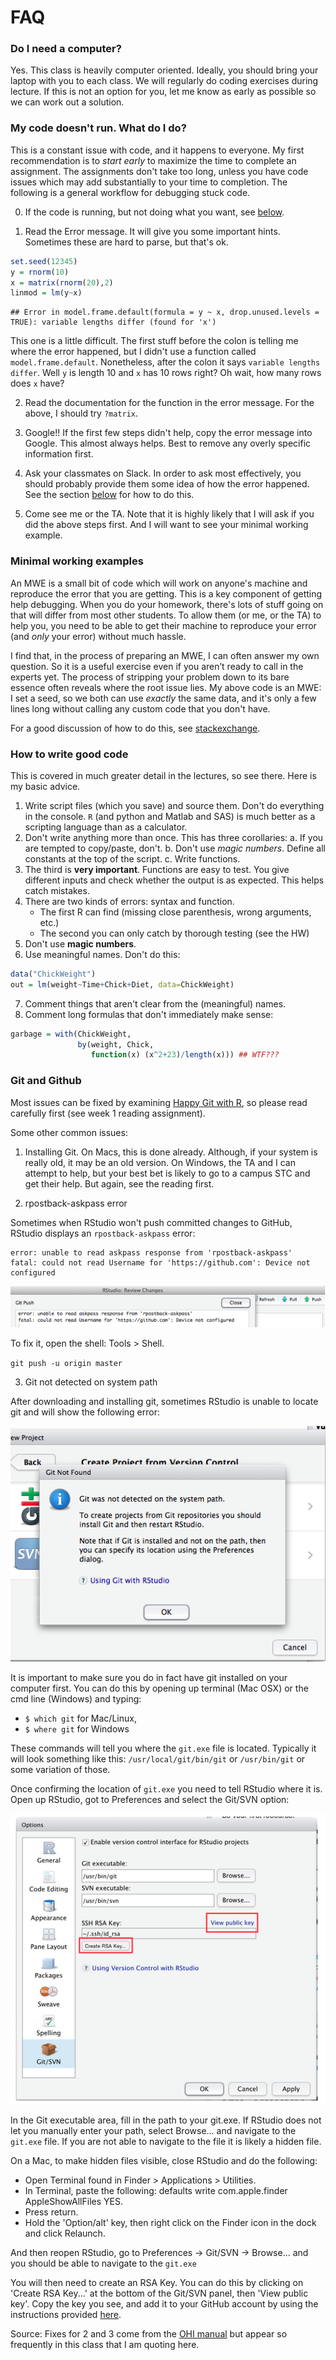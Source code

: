 # FAQ

### Do I need a computer?

Yes. This class is heavily computer oriented. Ideally, you should bring your laptop with you to each class. We will regularly do coding exercises during lecture. If this is not an option for you, let me know as early as possible so we can work out a solution.

### My code doesn't run. What do I do?

This is a constant issue with code, and it happens to everyone. My first recommendation is to _start early_ to maximize the time to complete an assignment. The assignments don't take too long, unless you have code issues which may add substantially to your time to completion. The following is a general workflow for debugging stuck code.

0. If the code is running, but not doing what you want, see [below](#how-to-write-good-code).

1. Read the Error message. It will give you some important hints. Sometimes these are hard to parse, but that's ok.

```r
set.seed(12345)
y = rnorm(10)
x = matrix(rnorm(20),2)
linmod = lm(y~x)
```

```
## Error in model.frame.default(formula = y ~ x, drop.unused.levels = TRUE): variable lengths differ (found for 'x')
```
This one is a little difficult. The first stuff before the colon is telling me where the error happened, but I didn't use a function called `model.frame.default`. Nonetheless, after the colon it says `variable lengths differ`. Well `y` is length 10 and `x` has 10 rows right? Oh wait, how many rows does `x` have?

2. Read the documentation for the function in the error message. For the above, I should try `?matrix`.

3. Google!! If the first few steps didn't help, copy the error message into Google. This almost always helps. Best to remove any overly specific information first.

4. Ask your classmates on Slack. In order to ask most effectively, you should probably provide them some idea of how the error happened. See the section [below](#minimal-working-examples) for how to do this.

5. Come see me or the TA. Note that it is highly likely that I will ask if you did the above steps first. And I will want to see your minimal working example.

### Minimal working examples

An MWE is a small bit of code which will work on anyone's machine and reproduce the error that you are getting. This is a key component of getting help debugging. When you do your homework, there's lots of stuff going on that will differ from most other students. To allow them (or me, or the TA) to help you, you need to be able to get their machine to reproduce your error (and *only* your error) without much hassle.

I find that, in the process of preparing an MWE, I can often answer my own question. So it is a useful exercise even if you aren’t ready to call in the experts yet. The process of stripping your problem down to its bare essence often reveals where the root issue lies. My above code is an MWE: I set a seed, so we both can use _exactly_ the same data, and it's only a few lines long without calling any custom code that you don't have.

For a good discussion of how to do this, see [stackexchange](https://stackoverflow.com/questions/5963269/how-to-make-a-great-r-reproducible-example-aka-mcve-minimal-complete-and-ver/5963610#5963610).

### How to write good code

This is covered in much greater detail in the lectures, so see there. Here is my basic advice.

1. Write script files (which you save) and source them. Don't do everything in the console. `R` (and python and Matlab and SAS) is much better as a scripting language than as a calculator.
2. Don't write anything more than once. This has three corollaries:
    a. If you are tempted to copy/paste, don't.
    b. Don't use _magic numbers_. Define all constants at the top of the script.
    c. Write functions.
3. The third is __very important__. Functions are easy to test. You give different inputs and check whether the output is as expected. This helps catch mistakes.
4. There are two kinds of errors: syntax and function.  
    * The first R can find (missing close parenthesis, wrong arguments, etc.)  
    * The second you can only catch by thorough testing (see the HW)
5. Don't use __magic numbers__. 
6. Use meaningful names. Don't do this:

```r
data("ChickWeight")
out = lm(weight~Time+Chick+Diet, data=ChickWeight)
```
7. Comment things that aren't clear from the (meaningful) names.
8. Comment long formulas that don't immediately make sense: 

```r
garbage = with(ChickWeight, 
               by(weight, Chick, 
                  function(x) (x^2+23)/length(x))) ## WTF???
```

### Git and Github

Most issues can be fixed by examining [Happy Git with R](http://happygitwithr.com), so please read carefully first (see week 1 reading assignment).

Some other common issues:

1. Installing Git. On Macs, this is done already. Although, if your system is really old, it may be an old version. On Windows, the TA and I can attempt to help, but your best bet is likely to go to a campus STC and get their help. But again, see the reading first.

2. rpostback-askpass error

Sometimes when RStudio won't push committed changes to GitHub, RStudio displays an `rpostback-askpass` error:

```
error: unable to read askpass response from 'rpostback-askpass'
fatal: could not read Username for 'https://github.com': Device not configured
```

![Error screen window: 'error: unable to read askpass response'.](figs/rpostback-askpass.png)

To fix it, open the shell: Tools > Shell.

`git push -u origin master`


3. Git not detected on system path

After downloading and installing git, sometimes RStudio is unable to locate git and will show the following error:

![Error screen window:'Git was not detected on the system path'](figs/git_not_detected.png)

It is important to make sure you do in fact have git installed on your computer first. You can do this by opening up terminal (Mac OSX) or the cmd line (Windows) and typing:

  * `$ which git` for Mac/Linux,
  * `$ where git` for Windows

These commands will tell you where the `git.exe` file is located. Typically it will look something like this: `/usr/local/git/bin/git` or `/usr/bin/git` or some variation of those.

Once confirming the location of `git.exe` you need to tell RStudio where it is. Open up RStudio, got to Preferences and select the Git/SVN option:

![](figs/RStudio_git_svn.png)

In the Git executable area, fill in the path to your git.exe. If RStudio does not let you manually enter your path, select Browse... and navigate to the `git.exe` file. If you are not able to navigate to the file it is likely a hidden file.

On a Mac, to make hidden files visible, close RStudio and do the following:

  * Open Terminal found in Finder > Applications > Utilities.
  * In Terminal, paste the following: defaults write com.apple.finder AppleShowAllFiles YES.
  * Press return.
  * Hold the 'Option/alt' key, then right click on the Finder icon in the dock and click Relaunch.

And then reopen RStudio, go to Preferences -> Git/SVN -> Browse... and you should be able to navigate to the `git.exe`

You will then need to create an RSA Key. You can do this by clicking on 'Create RSA Key...' at the bottom of the Git/SVN panel, then 'View public key'. Copy the key you see, and add it to your GitHub account by using the instructions provided [here](https://help.github.com/articles/generating-ssh-keys/#step-4-add-your-ssh-key-to-your-account).

Source: Fixes for 2 and 3 come from the [OHI manual](http://ohi-science.org/manual/#toolbox-troubleshooting) but appear so frequently in this class that I am quoting here.
